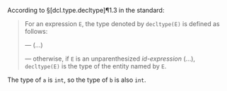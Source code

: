 According to §[dcl.type.decltype]¶1.3 in the standard:

> For an expression `E`, the type denoted by `decltype(E)` is defined as follows:
>
> — (...)
>
> — otherwise, if `E` is an unparenthesized *id-expression* (...), `decltype(E)` is the type of the entity named by `E`.

The type of `a` is `int`, so the type of `b` is also `int`.